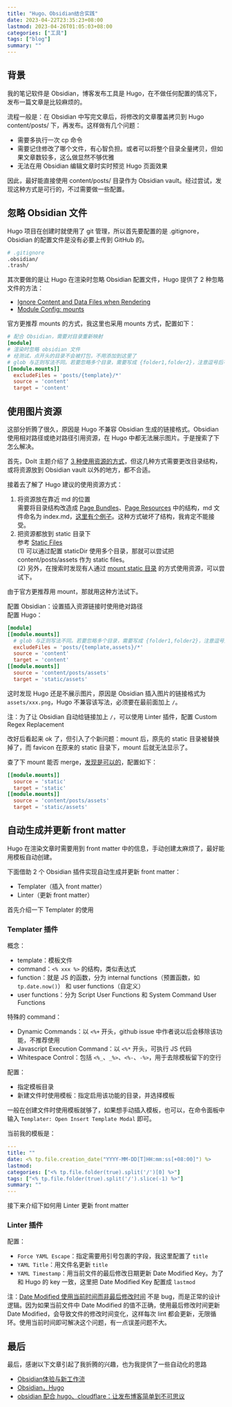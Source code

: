 ```yaml
---
title: "Hugo、Obsidian结合实践"
date: 2023-04-22T23:35:23+08:00
lastmod: 2023-04-26T01:05:03+08:00
categories: ["工具"]
tags: ["blog"]
summary: ""
---
```


## 背景

我的笔记软件是 Obsidian，博客发布工具是 Hugo，在不做任何配置的情况下，发布一篇文章是比较麻烦的。

流程一般是：在 Obsidian 中写完文章后，将修改的文章覆盖拷贝到 Hugo content/posts/ 下，再发布。这样做有几个问题：
- 需要多执行一次 cp 命令
- 需要记住修改了哪个文件，有心智负担。或者可以将整个目录全量拷贝，但如果文章数较多，这么做显然不够优雅
- 无法在用 Obsidian 编辑文章时实时预览 Hugo 页面效果  

因此，最好能直接使用 content/posts/ 目录作为 Obsidian vault。经过尝试，发现这种方式是可行的，不过需要做一些配置。

## 忽略 Obsidian 文件

Hugo 项目在创建时就使用了 git 管理，所以首先要配置的是 .gitignore，Obsidian 的配置文件是没有必要上传到 GitHub 的。

```bash
# .gitignore
.obsidian/
.trash/
```

其次要做的是让 Hugo 在渲染时忽略 Obsidian 配置文件，Hugo 提供了 2 种忽略文件的方法：
- [Ignore Content and Data Files when Rendering](https://gohugo.io/getting-started/configuration/#ignore-content-and-data-files-when-rendering)
- [Module Config: mounts](https://gohugo.io/hugo-modules/configuration/#module-config-mounts)  

官方更推荐 mounts 的方式，我这里也采用 mounts 方式，配置如下：
```toml
# 配合 Obsidian，需要对目录重新映射
[module]
# 渲染时忽略 obsidian 文件
# 经测试，点开头的目录不会被打包，不用添加到这里了
# glob 与正则写法不同。若要忽略多个目录，需要写成 {folder1,folder2}，注意逗号后不能有空格
[[module.mounts]]
  excludeFiles = 'posts/{template}/*'
  source = 'content'
  target = 'content'
```

## 使用图片资源

这部分折腾了很久，原因是 Hugo 不兼容 Obsidian 生成的链接格式。Obsidian 使用相对路径或绝对路径引用资源，在 Hugo 中都无法展示图片。于是搜索了下怎么解决。

首先，DoIt 主题介绍了 [3 种使用资源的方式](https://hugodoit.pages.dev/zh-cn/theme-documentation-content/#contents-organization)，但这几种方式需要更改目录结构，或将资源放到 Obsidian vault 以外的地方，都不合适。

接着去了解了 Hugo 建议的使用资源方式：
1. 将资源放在靠近 md 的位置  
需要将目录结构改造成 [Page Bundles](https://gohugo.io/content-management/page-bundles/)、[Page Resources](https://gohugo.io/content-management/page-resources/) 中的结构，md 文件命名为 index.md，[这里有个例子](https://github.com/gohugoio/hugo/issues/1240#issuecomment-753077529)。这种方式破坏了结构，我肯定不能接受。
2. 把资源都放到 static 目录下  
参考 [Static Files](https://gohugo.io/content-management/static-files/)  
(1) 可以通过配置 staticDir 使用多个目录，那就可以尝试把 content/posts/assets 作为 static files。  
(2) 另外，在搜索时发现有人通过 [mount static 目录](https://discourse.gohugo.io/t/getting-images-to-display-in-hugo-from-attachments-sub-directory/41744) 的方式使用资源，可以尝试下。

由于官方更推荐用 mount，那就用这种方法试下。

配置 Obsidian：设置插入资源链接时使用绝对路径  
配置 Hugo：
```toml
[module]
[[module.mounts]]
  # glob 与正则写法不同。若要忽略多个目录，需要写成 {folder1,folder2}，注意逗号后不能有空格
  excludeFiles = 'posts/{template,assets}/*'
  source = 'content'
  target = 'content'
[[module.mounts]]
  source = 'content/posts/assets'
  target = 'static/assets'
```

这时发现 Hugo 还是不展示图片，原因是 Obsidian 插入图片的链接格式为 `assets/xxx.png`，Hugo 不兼容该写法，必须要在最前面加上 `/`。

注：为了让 Obsidian 自动给链接加上 `/`，可以使用 Linter 插件，配置 Custom Regex Replacement

改好后看起来 ok 了，但引入了个新问题：mount 后，原先的 static 目录被替换掉了，而 favicon 在原来的 static 目录下，mount 后就无法显示了。

查了下 mount 能否 merge，[发现是可以的](https://discourse.gohugo.io/t/how-to-merge-and-not-overwrite-hugo-mount-directories/29819)，配置如下：
```toml
[[module.mounts]]
  source = 'static'
  target = 'static'
[[module.mounts]]
  source = 'content/posts/assets'
  target = 'static/assets'
```

## 自动生成并更新 front matter

Hugo 在渲染文章时需要用到 front matter 中的信息，手动创建太麻烦了，最好能用模板自动创建。

下面借助 2 个 Obsidian 插件实现自动生成并更新 front matter：
- Templater（插入 front matter）
- Linter（更新 front matter）

首先介绍一下 Templater 的使用

### Templater 插件

概念：
- template：模板文件
- command：`<% xxx %>` 的结构，类似表达式
- function：就是 JS 的函数，分为 internal functions（预置函数，如 `tp.date.now()`） 和 user functions（自定义）
- user functions：分为 Script User Functions 和 System Command User Functions

特殊的 command：
- Dynamic Commands：以 `<%+` 开头，github issue 中作者说以后会移除该功能，不推荐使用
- Javascript Execution Command：以 `<%*` 开头，可执行 JS 代码
- Whitespace Control：包括 `<%_`、`_%>`、`<%-`、`-%>`，用于去除模板留下的空行

配置：
- 指定模板目录
- 新建文件时使用模板：指定启用该功能的目录，并选择模板

一般在创建文件时使用模板就够了，如果想手动插入模板，也可以，在命令面板中输入 `Templater: Open Insert Template Modal` 即可。

当前我的模板是：
```yaml
---
title: ""
date: <% tp.file.creation_date("YYYY-MM-DD[T]HH:mm:ss[+08:00]") %>
lastmod: 
categories: ["<% tp.file.folder(true).split('/')[0] %>"]
tags: ["<% tp.file.folder(true).split('/').slice(-1) %>"]
summary: ""
---


```

接下来介绍下如何用 Linter 更新 front matter

### Linter 插件

配置：
- `Force YAML Escape`：指定需要用引号包裹的字段，我这里配置了 `title`
- `YAML Title`：用文件名更新 `title`
- `YAML Timestamp`：用当前文件的最后修改日期更新 Date Modified Key。为了和 Hugo 的 key 一致，这里把 Date Modified Key 配置成 `lastmod`

注：[Date Modified 使用当前时间而非最后修改时间](https://github.com/platers/obsidian-linter/issues/628) 不是 bug，而是正常的设计逻辑。因为如果当前文件中 Date Modified 的值不正确，使用最后修改时间更新 Date Modified，会导致文件的修改时间变化，这样每次 lint 都会更新，无限循环。使用当前时间即可解决这个问题，有一点误差问题不大。

## 最后

最后，感谢以下文章引起了我折腾的兴趣，也为我提供了一些自动化的思路
- [Obsidian体验与新工作流](https://www.atksoto.com/blog/legacy/Obsidian-0)  
- [Obsidian，Hugo](https://www.atksoto.com/blog/202301/Obsidian-Hugo)  
- [obsidian 配合 hugo、cloudflare：让发布博客简单到不可思议](https://lillianwho.com/posts/obsidian-hugo-cloudflare/)
